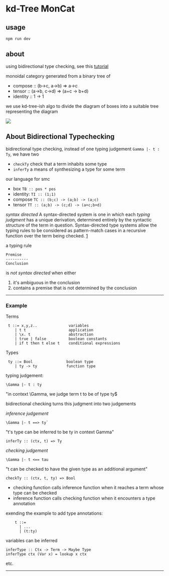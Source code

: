 # kd-Tree MonCat

## usage

	npm run dev

## about


using bidirectional type checking, see this [tutorial](http://davidchristiansen.dk/tutorials/bidirectional.pdf)

monoidal category generated from a binary tree of
- compose :: (b->c, a->b) => a->c
- tensor :: (a->b, c->d) => (a+c -> b+d)
- identity :: 1 -> 1

we use kd-tree-ish algo to divide the diagram of boxes into a suitable tree representing the diagram

![](screenshot.png)

## About Bidirectional Typechecking

bidirectional type checking, instead of one typing judgement
`Gamma |- t : Ty`, we have two

- `checkTy` check that a term inhabits some type
- `inferTy` a means of synthesizing a type for some term

our language for smc

- box `TB :: pos * pos`
- identity: `TI :: (1;1)`
- compose `TC :: (b;c) -> (a;b) -> (a;c)`
- tensor `TT :: (a;b) -> (c;d) -> (a+c;b+d)`

*syntax directed* A syntax-directed system is one in which each *typing judgment*
has a unique derivation, determined entirely by the syntactic structure of
the term in question. Syntax-directed type systems allow the typing rules to
be considered as pattern-match cases in a recursive function over the term
being checked. [1](http://davidchristiansen.dk/tutorials/bidirectional.pdf)

a typing rule
```
Premise
----------
Conclusion
```
is *not syntax directed* when either

1. it's ambiguous in the conclusion
2. contains a premise that is not determined by the conclusion

---

### Example

Terms

```
 t ::= x,y,z..              variables
    | t t                   application
    | \x. t                 abstraction
    | true | false          boolean constants
    | if t then t else t    conditional expressions
```
Types
```
 ty ::= Bool               boolean type
    | ty -> ty             function type
```

typing judgement:

    \Gamma |- t : ty

"in context \Gamma, we judge term t to be of type ty$

bidirectional checking turns this judgment into two judgements

*inference judgement*

    \Gamma |- t ==> ty`

"t's type can be inferred to be ty in context Gamma"

`inferTy :: (ctx, t) => Ty`

*checking judgement*

    \Gamma |- t <== tau

"t can be checked to have the given type as an additional argument"

`checkTy :: (ctx, t, ty) => Bool`

- checking function calls inference function when it reaches a term whose type can be checked
- inference function calls checking function when it encounters a type annotation

exending the example to add type annotations:

```
    t ::=
      | ...
      | (t:ty)
```

variables can be inferred
```
inferType :: Ctx -> Term -> Maybe Type
inferType ctx (Var x) = lookup x ctx
```

etc.

---

